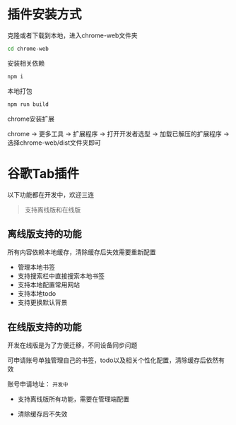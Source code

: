 # 插件安装方式

克隆或者下载到本地，进入chrome-web文件夹

```bash
cd chrome-web
```

安装相关依赖

```bash
npm i
```

本地打包

```bash
npm run build
```

chrome安装扩展

chrome -> 更多工具 -> 扩展程序 -> 打开开发者选型 -> 加载已解压的扩展程序 -> 选择chrome-web/dist文件夹即可

# 谷歌Tab插件

以下功能都在开发中，欢迎三连

> 支持离线版和在线版

## 离线版支持的功能

所有内容依赖本地缓存，清除缓存后失效需要重新配置

* 管理本地书签
* 支持搜索栏中直接搜索本地书签
* 支持本地配置常用网站
* 支持本地todo
* 支持更换默认背景

## 在线版支持的功能

开发在线版是为了方便迁移，不同设备同步问题

可申请账号单独管理自己的书签，todo以及相关个性化配置，清除缓存后依然有效

账号申请地址： `开发中`

* 支持离线版所有功能，需要在管理端配置

* 清除缓存后不失效


